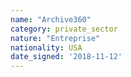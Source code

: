 ```yaml
---
name: "Archive360"
category: private_sector
nature: "Entreprise"
nationality: USA
date_signed: '2018-11-12'
---
```

    